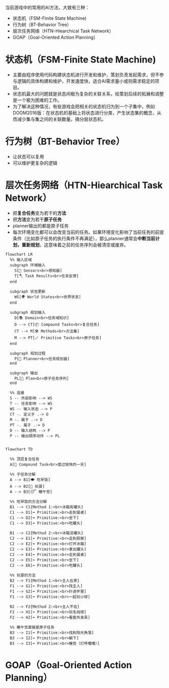 

当前游戏中的常用的AI方法，大致有三种：
- 状态机（FSM-Finite State Machine)
- 行为树（BT-Behavior Tree）
- 层次任务网络（HTN-Hiearchical Task Network）
- GOAP（Goal-Oriented Action Planning）






# 状态机（FSM-Finite State Machine)


- 主要由程序使用代码构建状态机进行开发和维护，策划负责发起需求，但不参与逻辑的具体构建和维护，开发速度快，适合AI需求量小或则需求稳定的项目。  
- 状态机最大的问题就是状态间极为复杂的关联关系，给策划后续的拓展和调整是一个极为困难的工作。
- 为了解决这种情况，有些游戏会把相关的状态机归为到一个子集中，例如DOOM2016版：在状态机的基础上将状态进行分类，产生状态集的概念，从而减少集与集之间的关联数量。搞分层状态机。




# 行为树（BT-Behavior Tree）

- 让状态可以复用
- 可以维护更复杂的逻辑





# 层次任务网络（HTN-Hiearchical Task Network）


- 把**复合任务**变为若干的**方法**
- 把**方法**变为若干**原子任务**
- planner输出的都是原子任务
- 每次环境变化都可以会改变当前的任务。如果环境变化影响了当前任务的前提条件（比如原子任务的执行条件不再满足），那么planner通常会**中断当前计划，重新规划**，这意味着之前的任务序列会被清空或废弃。



``` mermaid
flowchart LR
  %% 输入区域
  subgraph 环境输入
    S[🎯 Sensors<br>感知器]
    T[🪓 Task Results<br>任务反馈]
  end

  subgraph 状态更新
    WS[🌍 World States<br>世界状态]
  end

  subgraph 规划输入
    D[📚 Domain<br>任务域知识]
    D --> CT[📦 Compound Tasks<br>复合任务]
    CT --> M[🛠️ Methods<br>方法集]
    M --> PT[🪄 Primitive Tasks<br>原子任务]
  end

  subgraph 规划过程
    P[🧠 Planner<br>任务规划器]
  end

  subgraph 输出
    PL[📜 Plan<br>原子任务序列]
  end

  %% 连接
  S -- 外部影响 --> WS
  T -- 任务影响 --> WS
  WS -- 输入状态 --> P
  CT -. 定义于 .-> D
  M -. 属于 .-> D
  PT -. 属于 .-> D
  D -- 输入结构 --> P
  P -- 输出顺序动作 --> PL

```




```mermaid

flowchart TD

  %% 顶层复合任务
  A[🎯 Compound Task<br>度过愉快的一天]

  %% 子任务分解
  A --> B1[🍽️ 吃早饭]
  A --> B2[🎾 玩耍]
  A --> B3[😴 睡午觉]

  %% 吃早饭的方法分解
  B1 --> C1{Method 1:<br>冰箱有罐头}
  C1 --> D1[➡️ Primitive:<br>走到餐桌]
  C1 --> D2[➡️ Primitive:<br>坐下]
  C1 --> D3[➡️ Primitive:<br>吃罐头]

  B1 --> C2{Method 2:<br>冰箱没罐头}
  C2 --> E1[➡️ Primitive:<br>走到厨房]
  C2 --> E2[➡️ Primitive:<br>打开冰箱]
  C2 --> E3[➡️ Primitive:<br>拿出罐头]
  C2 --> E4[➡️ Primitive:<br>走到餐桌]
  C2 --> E5[➡️ Primitive:<br>坐下]
  C2 --> E6[➡️ Primitive:<br>吃罐头]

  %% 玩耍的方法
  B2 --> F1{Method 1:<br>主人在家}
  F1 --> G1[➡️ Primitive:<br>找主人]
  F1 --> G2[➡️ Primitive:<br>扑进怀里]
  F1 --> G3[➡️ Primitive:<br>一起玩小球]

  B2 --> F2{Method 2:<br>主人不在}
  F2 --> H1[➡️ Primitive:<br>玩毛线球]
  F2 --> H2[➡️ Primitive:<br>看窗外发呆]

  %% 睡午觉直接是原子任务
  B3 --> I1[➡️ Primitive:<br>找到阳光角落]
  B3 --> I2[➡️ Primitive:<br>躺下]
  B3 --> I3[➡️ Primitive:<br>睡觉（打呼噜噜）]

```



# GOAP（Goal-Oriented Action Planning）